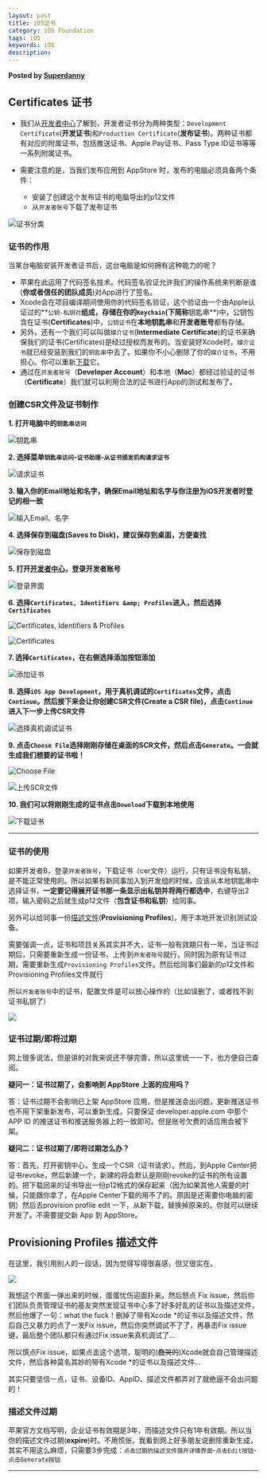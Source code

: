 ```yaml
---  
layout: post  
title: iOS证书  
category: iOS Foundation  
tags: iOS  
keywords: iOS  
description: 
---  
```


__Posted by [Superdanny](http://superdanny.link/)__  

## Certificates 证书  

* 我们从[开发者中心][2]了解到，开发者证书分为两种类型：`Development Certificate`(**开发证书**)和`Production Certificate`(**发布证书**)。两种证书都有对应的附属证书，包括推送证书、Apple Pay证书、Pass Type ID证书等等一系列附属证书。  
* 需要注意的是，当我们发布应用到 AppStore 时，发布的电脑必须具备两个条件：  

    * 安装了创建这个发布证书的电脑导出的p12文件  
    * 从`开发者账号`下载了发布证书  

![证书分类][3]  

### 证书的作用  

当某台电脑安装开发者证书后，这台电脑是如何拥有这种能力的呢？  

* 苹果在此运用了代码签名技术。代码签名验证允许我们的操作系统来判断是谁(**你或者信任的团队成员**)对App进行了签名。  
* Xcode会在项目编译期间使用你的代码签名验证，这个验证由一个由Apple认证过的**`公钥-私钥对`**组成，存储在你的`Keychain`(下简称**钥匙串**)中，公钥包含在证书(**Certificates**)中，`公钥证书`在**本地钥匙串**和**开发者账号**都有存储。  
* 另外，还有一个我们可以叫做`媒介证书`(**Intermediate Certificate**)的证书来确保我们的证书(Certificates)是经过授权而发布的。当安装好Xcode时，`媒介证书`就已经安装到我们的`钥匙串`中去了。如果你不小心删除了你的`媒介证书`，不用担心。你可以重新[下载][4]它。  
* 通过在`开发者账号`（**Developer Account**）和本地（**Mac**）都经过验证的证书（**Certificate**）我们就可以利用合法的证书进行App的测试和发布了。  

### 创建CSR文件及证书制作  

**1\. 打开电脑中的`钥匙串访问`**  

![钥匙串][5]  

**2\. 选择菜单`钥匙串访问`-`证书助理`-`从证书颁发机构请求证书`**  

![请求证书][6]  

**3\. 输入你的Email地址和名字，确保Email地址和名字与你注册为iOS开发者时登记的相一致**  

![输入Email、名字][7]  

**4\. 选择保存到磁盘(Saves to Disk)，建议保存到桌面，方便查找**  

![保存到磁盘][8]  

**5\. 打开[开发者中心][9]，登录开发者账号**  

![登录界面][10]  

**6\. 选择`Certificates, Identifiers &amp; Profiles`进入，然后选择`Certificates`**  

![Certificates, Identifiers &amp; Profiles][11]  

![Certificates][12]  

**7\. 选择`Certificates`，在右侧选择添加按钮添加**  

![添加证书][13]  

**8\. 选择`iOS App Development`，用于真机调试的`Certificates`文件，点击`Continue`。然后接下来会让你创建CSR文件(Create a CSR file)，点击`Continue`进入下一步上传CSR文件**  

![选择真机调试证书][14]  

**9\. 点击`Choose File`选择刚刚存储在桌面的SCR文件，然后点击`Generate`。一会就生成我们想要的证书啦！**  

![Choose File][15]  

![上传SCR文件][16]  

**10\. 我们可以将刚刚生成的证书点击`Download`下载到本地使用**  

![下载证书][17]  

* * *  

### 证书的使用  

如果开发者B，登录`开发者账号`，下载证书（cer文件）运行，只有证书没有私钥，是不能正常使用的。所以如果有新同事加入到开发组的时候，应该从本地钥匙串中选择证书，**一定要记得展开证书那一条显示出私钥并将两行都选中**，右键导出2项，输入密码之后就生成p12文件（**包含证书和私钥**）给同事。  

另外可以给同事一份[描述文件][18](**Provisioning Profiles**)，用于本地开发识别测试设备。  

需要强调一点，证书和项目关系其实并不大，证书一般有效期只有一年，当证书过期后，只需要重新生成一份证书，上传到`开发者账号`就行，同时因为原有证书过期，需要重新生成`Provisioning Profiles`文件。然后给同事们最新的p12文件和Provisioning Profiles文件就行  

所以`开发者账号`中的证书，配置文件是可以放心操作的（比如误删了，或者找不到证书私钥了）  

![][19]  

### 证书过期/即将过期  

网上很多说法，但是讲的对我来说还不够完善，所以这里统一一下，也方便自己查阅。  

**疑问一：证书过期了，会影响到 AppStore 上面的应用吗？**  

答：证书过期不会影响已上架 AppStore 应用，但是推送会出问题，更新推送证书也不用下架重新发布，可以重新生成，只要保证 developer.apple.com 中那个 APP ID 的推送证书和推送服务器上的一致即可。但是账号欠费的话应用会被下架。  

**疑问二：证书过期了/即将过期怎么办？**  

答：首先，打开密钥中心，生成一个CSR（证书请求）。然后，到Apple Center把证书revoke，然后新建一个，新建的将会默认是刚刚revoke的证书的所有设置的。把下载回来的证书导出一份p12格式的保存起来（因为如果其他人需要的时候，只能跟你拿了，在Apple Center下载的用不了的。原因是还需要你电脑的密钥）然后去provision profile edit 一下，从新下载，替换掉原来的。你就可以继续开发了。不需要提交新 App 到 AppStore。  

## Provisioning Profiles 描述文件  

在这里，我引用别人的一段话，因为觉得写得很喜感，但又很实在。  

![][20]  

我想这个界面一弹出来的时候，蛋蛋忧伤迎面扑来。然后怒点 Fix issue，然后你们团队负责管理证书的基友突然发现证书中心多了好多好乱的证书以及描述文件，然后他爆了一句：what the fuck！删掉了带有Xcode *的证书以及描述文件，然后自己又暴力的点了一发Fix issue，然后你突然调试不了了，再暴击Fix issue键，最后整个团队都只有通过Fix issue来真机调试了…  

所以慎点Fix issue，如果点击这个选项，聪明的(<del>蠢哭的</del>)Xcode就会自己管理描述文件，然后各种莫名其妙的带有Xcode *的证书以及描述文件…  

其实只要坚信一点，证书、设备ID、AppID、描述文件都弄对了就绝逼不会出问题的！  

### 描述文件过期  

苹果官方文档写明，企业证书有效期是3年，而描述文件只有1年有效期。所以当你的描述文件过期(**expire**)时。不用慌张，我看到网上好多朋友说删除重新生成，其实不用这么麻烦，只需要3步完成：`点击过期的描述文件展开详情界面`-`点击Edit按钮`-`点击Generate按钮`  

* * *  

[2]: https://developer.apple.com/ios/manage/overview/index.action  
[4]: http://www.apple.com/certificateauthority  
[9]: https://developer.apple.com/membercenter/  
[18]: /2015/09/25/iOS-production-certificate-and-use/#provisioning-profiles-描述文件  
[3]: /assets/postAssets/2016/81f8a509gw1ezq93sjmnbj20pq0k4god.webp  
[5]: /assets/postAssets/2016/81f8a509gw1ewe0hqvgt1j206q062q2z.webp  
[6]: /assets/postAssets/2016/81f8a509gw1ewe0hon5joj20uq0foadz.webp  
[7]: /assets/postAssets/2016/81f8a509jw9ezl2jtqobzj20y80o877n.webp  
[8]: /assets/postAssets/2016/81f8a509gw1ewe0hluv88j20y80o8ack.webp  
[10]: /assets/postAssets/2016/81f8a509gw1ewe0hh9nbzj20qq0igt9v.webp  
[11]: /assets/postAssets/2016/81f8a509gw1ewe0hfwupuj21kw0hg41q.webp  
[12]: /assets/postAssets/2016/81f8a509gw1ewe0hdhtxyj21k60uidlt.webp  
[13]: /assets/postAssets/2016/81f8a509gw1ewe0h9aq38j21k60hw0wd.webp  
[14]: /assets/postAssets/2016/81f8a509gw1ewe0h8deitj21ii0w8afm.webp  
[15]: /assets/postAssets/2016/81f8a509gw1ewe0h42rmzj213e0asgmb.webp  
[16]: /assets/postAssets/2016/81f8a509gw1ewe0h39trgj213k0ow7al.webp  
[17]: /assets/postAssets/2016/81f8a509gw1ewe0gwmrp4j21300syq6q.webp  
[19]: /assets/postAssets/2016/81f8a509gw1ezqda52mmej20uk08s76e.webp  
[20]: /assets/postAssets/2016/81f8a509gw1ezqetrs90nj20m80afq4r.webp  


